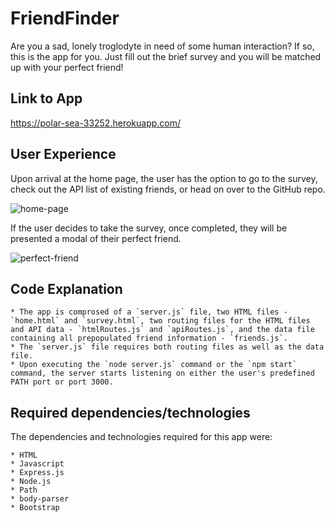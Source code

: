 # FriendFinder

Are you a sad, lonely troglodyte in need of some human interaction?  If so, this is the app for you.  Just fill out the brief survey and you will be matched up with your perfect friend!

## Link to App

https://polar-sea-33252.herokuapp.com/

## User Experience

Upon arrival at the home page, the user has the option to go to the survey, check out the API list of existing friends, or head on over to the GitHub repo.

![home-page](/images/homePage.png)

If the user decides to take the survey, once completed, they will be presented a modal of their perfect friend.

![perfect-friend](/images/perfectFriend.png)

## Code Explanation

    * The app is comprosed of a `server.js` file, two HTML files - `home.html` and `survey.html`, two routing files for the HTML files and API data - `htmlRoutes.js` and `apiRoutes.js`, and the data file containing all prepopulated friend information - `friends.js`.
    * The `server.js` file requires both routing files as well as the data file.
    * Upon executing the `node server.js` command or the `npm start` command, the server starts listening on either the user's predefined PATH port or port 3000.

## Required dependencies/technologies

The dependencies and technologies required for this app were:

    * HTML
    * Javascript
    * Express.js
    * Node.js
    * Path
    * body-parser
    * Bootstrap